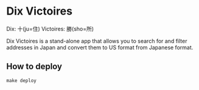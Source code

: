 # Dix Victoires

Dix: 十(ju=住)
Victoires: 勝(sho=所)

Dix Victoires is a stand-alone app that allows you to search for and filter addresses in Japan and convert them to US format from Japanese format.


## How to deploy

```
make deploy
```
